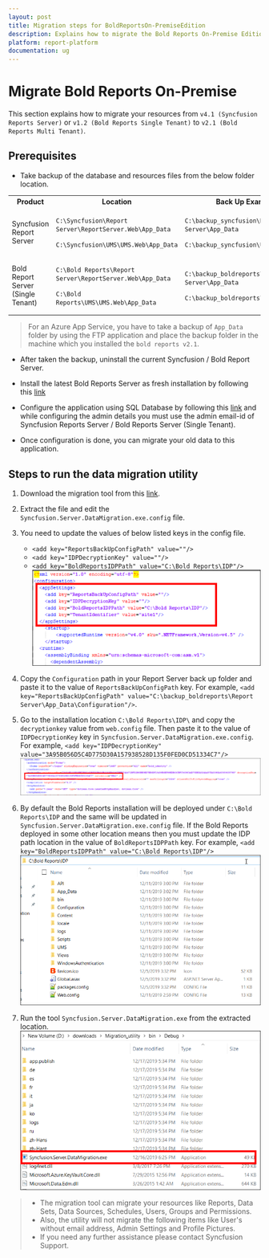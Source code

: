 ```yaml
---
layout: post
title: Migration steps for BoldReportsOn-PremiseEdition
description: Explains how to migrate the Bold Reports On-Premise Edition to the latest version and the changes involved to run the utility.
platform: report-platform
documentation: ug
---
```


# Migrate Bold Reports On-Premise

This section explains how to migrate your resources from `v4.1 (Syncfusion Reports Server)` or `v1.2 (Bold Reports Single Tenant)` to `v2.1 (Bold Reports Multi Tenant)`.

## Prerequisites

* Take backup of the database and resources files from the below folder location.

<table>
<tr>
<th>
Product
</th>
<th>
Location
</th>
<th>
Back Up Example
</th>
</tr>
<tr>
<td>
Syncfusion Report Server
</td>
<td>

`C:\Syncfusion\Report Server\ReportServer.Web\App_Data`

`C:\Syncfusion\UMS\UMS.Web\App_Data`
</td>
<td>

`C:\backup_syncfusion\Report Server\App_Data`

`C:\backup_syncfusion\UMS\App_Data`
</td>
</tr>
<tr>
<td>
Bold Report Server (Single Tenant)
</td>
<td>

`C:\Bold Reports\Report Server\ReportServer.Web\App_Data`

`C:\Bold Reports\UMS\UMS.Web\App_Data`
</td>
<td>

`C:\backup_boldreports\Report Server\App_Data`

`C:\backup_boldreports\UMS\App_Data`
</td>
</tr>
</table>

> For an Azure App Service, you have to take a backup of `App_Data` folder by using the FTP application and place the backup folder in the machine which you installed the `bold reports v2.1`.

* After taken the backup, uninstall the current Syncfusion / Bold Report Server.

* Install the latest Bold Reports Server as fresh installation by following this [link](./../../../../installation-and-deployment/)

* Configure the application using SQL Database by following this [link](./../../../../application-startup/) and while configuring the admin details you must use the admin email-id of Syncfusion Reports Server / Bold Reports Server (Single Tenant).

* Once configuration is done, you can migrate your old data to this application.

## Steps to run the data migration utility

1. Download the migration tool from this [link](https://www.syncfusion.com/downloads/support/directtrac/general/ze/migration_util-1263808578).
2. Extract the file and edit the `Syncfusion.Server.DataMigration.exe.config` file.
3. You need to update the values of below listed keys in the config file.

    * `<add key="ReportsBackUpConfigPath" value=""/>`
    * `<add key="IDPDecryptionKey" value=""/>`
    * `<add key="BoldReportsIDPPath" value="C:\Bold Reports\IDP"/>`
![data-migration-config](/static/assets/on-premise/images/data-migration/migration-config.png)

4. Copy the `Configuration` path in your Report Server back up folder and paste it to the value of `ReportsBackUpConfigPath` key. For example, `<add key="ReportsBackUpConfigPath" value="C:\backup_boldreports\Report Server\App_Data\Configuration"/>`.

5. Go to the installation location `C:\Bold Reports\IDP\` and copy the `decryptionkey` value from `web.config` file. Then paste it to the value of `IDPDecryptionKey` key in `Syncfusion.Server.DataMigration.exe.config`. For example, `<add key="IDPDecryptionKey" value="3A95B056D5C4D775D30A157938528D135F0FED0CD51334C7"/>`
![idp-decryption-key](/static/assets/on-premise/images/data-migration/Idp-decryption-key.png)

6. By default the Bold Reports installation will be deployed under `C:\Bold Reports\IDP` and the same will be updated in `Syncfusion.Server.DataMigration.exe.config` file. If the Bold Reports deployed in some other location means then you must update the IDP path location in the value of `BoldReportsIDPPath` key. For example, `<add key="BoldReportsIDPPath" value="C:\Bold Reports\IDP"/>`
![idp-location](/static/assets/on-premise/images/data-migration/idp-location.png)

7. Run the tool `Syncfusion.Server.DataMigration.exe` from the extracted location.
![data-migration-tool](/static/assets/on-premise/images/data-migration/migration-exe.png)

> * The migration tool can migrate your resources like Reports, Data Sets, Data Sources, Schedules, Users, Groups and Permissions.
> * Also, the utility will not migrate the following items like User's without email address, Admin Settings and Profile Pictures.
> * If you need any further assistance please contact Syncfusion Support.